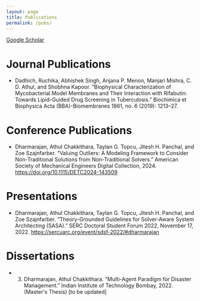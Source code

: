 ```yaml
---
layout: page
title: Publications
permalink: /pubs/
---
```



[Google Scholar](https://scholar.google.com/citations?user=LssYeuUAAAAJ&hl=en)

# Journal Publications
- Dadhich, Ruchika, Abhishek Singh, Anjana P. Menon, Manjari Mishra, C. D. Athul, and Shobhna Kapoor. “Biophysical Characterization of Mycobacterial Model Membranes and Their Interaction with Rifabutin: Towards Lipid-Guided Drug Screening in Tuberculosis.” Biochimica et Biophysica Acta (BBA)-Biomembranes 1861, no. 6 (2019): 1213–27.

# Conference Publications
- Dharmarajan, Athul Chakkithara, Taylan G. Topcu, Jitesh H. Panchal, and Zoe Szajnfarber. “Valuing Outliers: A Modeling Framework to Consider Non-Traditional Solutions from Non-Traditional Solvers.” American Society of Mechanical Engineers Digital Collection, 2024. https://doi.org/10.1115/DETC2024-143509

# Presentations
- Dharmarajan, Athul Chakkithara, Taylan G. Topcu, Jitesh H. Panchal, and Zoe Szajnfarber. “Theory-Grounded Guidelines for Solver-Aware System Architecting (SASA).” SERC Doctoral Student Forum 2022, November 17, 2022. https://sercuarc.org/event/sdsf-2022/#dharmarajan

# Dissertations
- 3.	Dharmarajan, Athul Chakkithara. “Multi-Agent Paradigm for Disaster Management.” Indian Institute of Technology Bombay, 2022. (Master's Thesis)
[to be updated]
